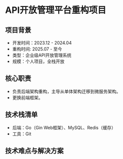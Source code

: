 # API开放管理平台重构项目
## 项目背景
- 开发时间：2023.12 - 2024.04
- 重构时间: 2025.07 - 至今
- 类型：企业级API开放管理系统
- 规模：个人项目，全栈开放

## 核心职责
- 负责后端架构重构，主导从单体架构迁移到微服务架构。
- 更换前端框架。

## 技术栈清单
- 后端：Go（Gin Web框架）、MySQL、Redis（缓存）
- 工具：Git

## 技术难点与解决方案